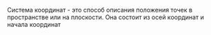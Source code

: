 
Система координат - это способ описания положения точек в пространстве или на плоскости. Она состоит из осей координат и начала координат